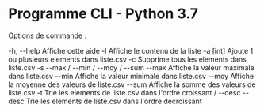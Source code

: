 
# Programme CLI - Python 3.7

Options de commande :

  -h, --help    Affiche cette aide
  -l            Affiche le contenu de la liste
  -a [int]      Ajoute 1 ou plusieurs elements dans liste.csv
  -c            Supprime tous les elements dans liste.csv
  -s            --max / --min / --moy / --sum
  --max         Affiche la valeur maximale dans liste.csv
  --min         Affiche la valeur minimale dans liste.csv
  --moy         Affiche la moyenne des valeurs de liste.csv
  --sum         Affiche la somme des valeurs de liste.csv
  -t            Trie les elements de liste.csv dans l'ordre croissant / --desc
  --desc        Trie les elements de liste.csv dans l'ordre decroissant
